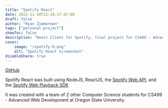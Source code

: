 ```yaml
---
title: "Spotify React"
date: 2022-11-30T22:38:17-07:00
draft: false
author: "Ryan Zimmerman"
tags: ["personal-project"]
showToc: false
description: "React Client for Spotify, final project for CS499 - Advanced Web Development"
cover:
    image: "/spotify-0.png"
    alt: "Spotify React Screenshot"
disableShare: true
---
```

[GitHub](https://github.com/zimmerry/spotify-react)

Spotify React was built using NodeJS, ReactJS, the [Spotify Web API](https://developer.spotify.com/documentation/web-api/), and the [Spotify Web Playback SDK](https://developer.spotify.com/documentation/web-playback-sdk/)

It was created with a team of 2 other Computer Science students for CS499 - Advanced Web Development at Oregon State University.

<!-- Its functions include:
    - Authenticating with Spotify accounts using OAUTH tokens
    - Searching for Artists and Songs
    - Viewing Artist Details
    - Viewing song details and lyrics
    - Liking and unliking songs
    - Viewing users' Liked Songs, Followed Artists, and Playlists
    - Play music with the Web Playback SDK -->

